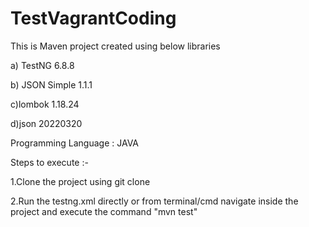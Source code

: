 # TestVagrantCoding

This is Maven project created using below libraries

a) TestNG 6.8.8

b) JSON Simple 1.1.1

c)lombok 1.18.24

d)json 20220320

Programming Language : JAVA

Steps to execute :-

1.Clone the project using git clone 

2.Run the testng.xml directly or from terminal/cmd navigate inside the project and execute the command "mvn test"


